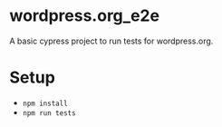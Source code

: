 # wordpress.org_e2e
A basic cypress project to run tests for wordpress.org.

# Setup

- `npm install`
- `npm run tests`
